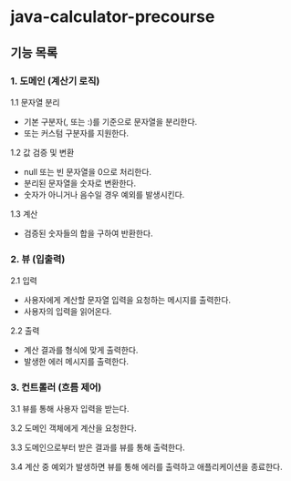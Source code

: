 # java-calculator-precourse

## 기능 목록

### 1. 도메인 (계산기 로직)

1.1 문자열 분리

- 기본 구분자(, 또는 :)를 기준으로 문자열을 분리한다.
- 또는 커스텀 구분자를 지원한다.

1.2 값 검증 및 변환

- null 또는 빈 문자열을 0으로 처리한다.
- 분리된 문자열을 숫자로 변환한다.
- 숫자가 아니거나 음수일 경우 예외를 발생시킨다.

1.3 계산

- 검증된 숫자들의 합을 구하여 반환한다.

### 2. 뷰 (입출력)

2.1 입력

- 사용자에게 계산할 문자열 입력을 요청하는 메시지를 출력한다.
- 사용자의 입력을 읽어온다.

2.2 출력

- 계산 결과를 형식에 맞게 출력한다.
- 발생한 에러 메시지를 출력한다.

### 3. 컨트롤러 (흐름 제어)

3.1 뷰를 통해 사용자 입력을 받는다.

3.2 도메인 객체에게 계산을 요청한다.

3.3 도메인으로부터 받은 결과를 뷰를 통해 출력한다.

3.4 계산 중 예외가 발생하면 뷰를 통해 에러를 출력하고 애플리케이션을 종료한다.
